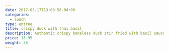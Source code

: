 ```yaml
---
date: 2017-05-17T13:03:58-04:00
categories:
  - lunch
type: entree
title: crispy duck with thai basil
description: Authentic crispy boneless duck stir fried with basil sauce.
price: 13.95
weight: 35
---
```

